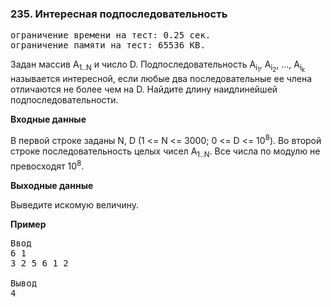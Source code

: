 ### 235. Интересная подпоследовательность

<pre>ограничение времени на тест: 0.25 сек.
ограничение памяти на тест: 65536 KB.</pre>

Задан массив A<sub>1..N</sub> и число D. Подпоследовательность A<sub>i<sub>1</sub></sub>, A<sub>i<sub>2</sub></sub>, ..., A<sub>i<sub>k</sub></sub> называется интересной, если любые два последовательные ее члена отличаются не более чем на D. 
Найдите длину наидлинейшей подпоследовательности.

**Входные данные**

В первой строке заданы N, D (1 <= N <= 3000; 0 <= D <= 10<sup>8</sup>). Во второй строке последовательность целых чисел A<sub>1..N</sub>. Все числа по модулю не превосходят 10<sup>8</sup>.

**Выходные данные**

Выведите искомую величину.

**Пример**

<pre>Ввод
6 1 
3 2 5 6 1 2

Вывод
4</pre>
